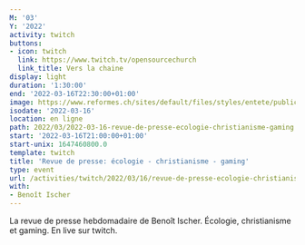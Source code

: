 ```yaml
---
M: '03'
Y: '2022'
activity: twitch
buttons:
- icon: twitch
  link: https://www.twitch.tv/opensourcechurch
  link_title: Vers la chaine
display: light
duration: '1:30:00'
end: '2022-03-16T22:30:00+01:00'
image: https://www.reformes.ch/sites/default/files/styles/entete/public/data/images/comm/257/Beno%C3%AEt%20Ischer.jpg
isodate: '2022-03-16'
location: en ligne
path: 2022/03/2022-03-16-revue-de-presse-ecologie-christianisme-gaming.md
start: '2022-03-16T21:00:00+01:00'
start-unix: 1647460800.0
template: twitch
title: 'Revue de presse: écologie - christianisme - gaming'
type: event
url: /activities/twitch/2022/03/16/revue-de-presse-ecologie-christianisme-gaming
with:
- Benoît Ischer
---
```

La revue de presse hebdomadaire de Benoît Ischer. Écologie, christianisme et gaming. En live sur twitch.